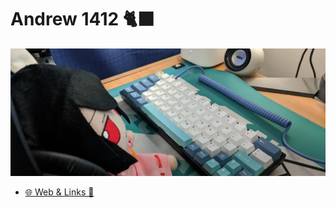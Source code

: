 # Andrew 1412 🐈‍⬛

![Tewi](https://github.com/andrew1412/andrew1412/raw/main/tewi.webp)

- [🌐 Web & Links 📎](https://andrew1412.deno.dev)
